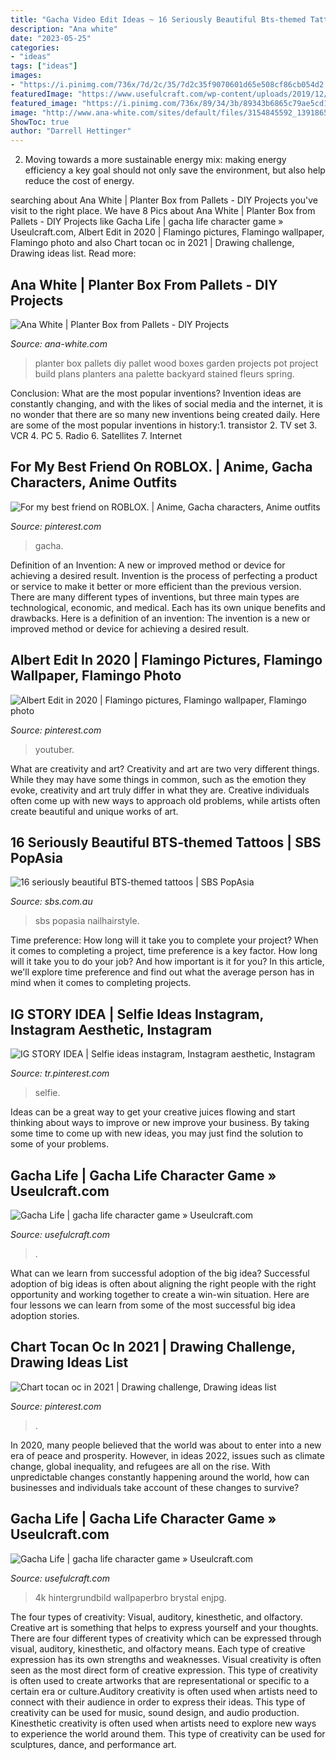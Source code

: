 ```yaml
---
title: "Gacha Video Edit Ideas ~ 16 Seriously Beautiful Bts-themed Tattoos"
description: "Ana white"
date: "2023-05-25"
categories:
- "ideas"
tags: ["ideas"]
images:
- "https://i.pinimg.com/736x/7d/2c/35/7d2c35f9070601d65e508cf86cb054d2.jpg"
featuredImage: "https://www.usefulcraft.com/wp-content/uploads/2019/12/gacha-life-20.jpg"
featured_image: "https://i.pinimg.com/736x/89/34/3b/89343b6865c79ae5cd1389f9656e1182.jpg"
image: "http://www.ana-white.com/sites/default/files/3154845592_1391865054.jpg"
ShowToc: true
author: "Darrell Hettinger"
---
```



2. Moving towards a more sustainable energy mix: making energy efficiency a key goal should not only save the environment, but also help reduce the cost of energy.

	

		
searching about Ana White | Planter Box from Pallets - DIY Projects you've visit to the right place. We have 8 Pics about Ana White | Planter Box from Pallets - DIY Projects like Gacha Life | gacha life character game » Useulcraft.com, Albert Edit in 2020 | Flamingo pictures, Flamingo wallpaper, Flamingo photo and also Chart tocan oc in 2021 | Drawing challenge, Drawing ideas list. Read more:
		
    
## Ana White | Planter Box From Pallets - DIY Projects

<img loading=lazy src="http://www.ana-white.com/sites/default/files/3154845592_1391865054.jpg" onerror="this.onerror=null;this.src='https://tse3.mm.bing.net/th?id=OIP.YP4DKPIImF_9STkDdKrtuwHaLH&amp;pid=15.1';" alt="Ana White | Planter Box from Pallets - DIY Projects">

_Source: ana-white.com_

>planter box pallets diy pallet wood boxes garden projects pot project build plans planters ana palette backyard stained fleurs spring. 

	

Conclusion: What are the most popular inventions?
Invention ideas are constantly changing, and with the likes of social media and the internet, it is no wonder that there are so many new inventions being created daily. Here are some of the most popular inventions in history:1. transistor 2. TV set 3. VCR 4. PC 5. Radio 6. Satellites 7. Internet 
    
## For My Best Friend On ROBLOX. | Anime, Gacha Characters, Anime Outfits

<img loading=lazy src="https://i.pinimg.com/736x/7d/2c/35/7d2c35f9070601d65e508cf86cb054d2.jpg" onerror="this.onerror=null;this.src='https://tse3.mm.bing.net/th?id=OIP.j_rhrUhOSU4pPiAb8vLZ_gAAAA&amp;pid=15.1';" alt="For my best friend on ROBLOX. | Anime, Gacha characters, Anime outfits">

_Source: pinterest.com_

>gacha. 

	

Definition of an Invention: A new or improved method or device for achieving a desired result.
Invention is the process of perfecting a product or service to make it better or more efficient than the previous version. There are many different types of inventions, but three main types are technological, economic, and medical. Each has its own unique benefits and drawbacks. Here is a definition of an invention: 
The invention is a new or improved method or device for achieving a desired result.

    
## Albert Edit In 2020 | Flamingo Pictures, Flamingo Wallpaper, Flamingo Photo

<img loading=lazy src="https://i.pinimg.com/736x/37/29/06/372906bb4c3ef11519adb28bf0e34115.jpg" onerror="this.onerror=null;this.src='https://tse2.mm.bing.net/th?id=OIP.LMDyPWUpVa_G_SsMWplXWAHaNb&amp;pid=15.1';" alt="Albert Edit in 2020 | Flamingo pictures, Flamingo wallpaper, Flamingo photo">

_Source: pinterest.com_

>youtuber. 

	

What are creativity and art?
Creativity and art are two very different things. While they may have some things in common, such as the emotion they evoke, creativity and art truly differ in what they are. Creative individuals often come up with new ways to approach old problems, while artists often create beautiful and unique works of art.

    
## 16 Seriously Beautiful BTS-themed Tattoos | SBS PopAsia

<img loading=lazy src="https://www.sbs.com.au/popasia/sites/sbs.com.au.popasia/files/styles/full/public/btstattoos.jpg?itok=CvK2VwL1&amp;mtime=1533014646" onerror="this.onerror=null;this.src='https://tse4.mm.bing.net/th?id=OIP.Hd8bkiHWcMwlhXlrMygjpgHaEK&amp;pid=15.1';" alt="16 seriously beautiful BTS-themed tattoos | SBS PopAsia">

_Source: sbs.com.au_

>sbs popasia nailhairstyle. 

	

Time preference: How long will it take you to complete your project?
When it comes to completing a project, time preference is a key factor. How long will it take you to do your job? And how important is it for you? In this article, we'll explore time preference and find out what the average person has in mind when it comes to completing projects.

    
## IG STORY IDEA | Selfie Ideas Instagram, Instagram Aesthetic, Instagram

<img loading=lazy src="https://i.pinimg.com/736x/89/34/3b/89343b6865c79ae5cd1389f9656e1182.jpg" onerror="this.onerror=null;this.src='https://tse4.mm.bing.net/th?id=OIP.Ag70oH92aad8uf9ZrnmTsAHaNK&amp;pid=15.1';" alt="IG STORY IDEA | Selfie ideas instagram, Instagram aesthetic, Instagram">

_Source: tr.pinterest.com_

>selfie. 

	

Ideas can be a great way to get your creative juices flowing and start thinking about ways to improve or new improve your business. By taking some time to come up with new ideas, you may just find the solution to some of your problems.

    
## Gacha Life | Gacha Life Character Game » Useulcraft.com

<img loading=lazy src="https://www.usefulcraft.com/wp-content/uploads/2019/12/gacha-life-15.jpg" onerror="this.onerror=null;this.src='https://tse2.mm.bing.net/th?id=OIP.eg4pHSrp1GUm6msk9ZDCTgHaHa&amp;pid=15.1';" alt="Gacha Life | gacha life character game » Useulcraft.com">

_Source: usefulcraft.com_

>. 

	

What can we learn from successful adoption of the big idea?
Successful adoption of big ideas is often about aligning the right people with the right opportunity and working together to create a win-win situation. Here are four lessons we can learn from some of the most successful big idea adoption stories.

    
## Chart Tocan Oc In 2021 | Drawing Challenge, Drawing Ideas List

<img loading=lazy src="https://i.pinimg.com/736x/c5/77/3e/c5773e7569030c7c5e526674478b6f42.jpg" onerror="this.onerror=null;this.src='https://tse1.mm.bing.net/th?id=OIP.TyTdtcEhmWvs1TgKwF089AHaLN&amp;pid=15.1';" alt="Chart tocan oc in 2021 | Drawing challenge, Drawing ideas list">

_Source: pinterest.com_

>. 

	

In 2020, many people believed that the world was about to enter into a new era of peace and prosperity. However, in ideas 2022, issues such as climate change, global inequality, and refugees are all on the rise. With unpredictable changes constantly happening around the world, how can businesses and individuals take account of these changes to survive?

    
## Gacha Life | Gacha Life Character Game » Useulcraft.com

<img loading=lazy src="https://www.usefulcraft.com/wp-content/uploads/2019/12/gacha-life-20.jpg" onerror="this.onerror=null;this.src='https://tse3.mm.bing.net/th?id=OIP.EzIztzMDXyXzOVnN44iIwQHaFj&amp;pid=15.1';" alt="Gacha Life | gacha life character game » Useulcraft.com">

_Source: usefulcraft.com_

>4k hintergrundbild wallpaperbro brystal enjpg. 

	

The four types of creativity: Visual, auditory, kinesthetic, and olfactory.
Creative art is something that helps to express yourself and your thoughts. There are four different types of creativity which can be expressed through visual, auditory, kinesthetic, and olfactory means. Each type of creative expression has its own strengths and weaknesses. Visual creativity is often seen as the most direct form of creative expression. This type of creativity is often used to create artworks that are representational or specific to a certain era or culture.Auditory creativity is often used when artists need to connect with their audience in order to express their ideas. This type of creativity can be used for music, sound design, and audio production. Kinesthetic creativity is often used when artists need to explore new ways to experience the world around them. This type of creativity can be used for sculptures, dance, and performance art.


